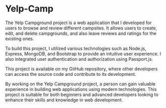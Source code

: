 # Yelp-Camp

The Yelp Campground project is a web application that I developed for users to browse and review different campsites. It allows users to create, edit, and delete campgrounds, and also leave reviews and ratings for the existing ones.

To build this project, I utilized various technologies such as Node.js, Express, MongoDB, and Bootstrap to provide an intuitive user experience. I also integrated user authentication and authorization using Passport.js.

This project is available on my GitHub repository, where other developers can access the source code and contribute to its development.

By working on the Yelp Campground project, a person can gain valuable experience in building web applications using modern technologies. This project is suitable for both beginners and advanced developers looking to enhance their skills and knowledge in web development.



